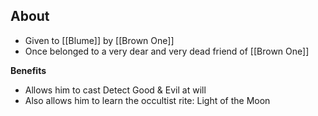 ## About
- Given to [[Blume]] by [[Brown One]]
- Once belonged to a very dear and very dead friend of [[Brown One]]

**Benefits**
- Allows him to cast Detect Good & Evil at will
- Also allows him to learn the occultist rite: Light of the Moon